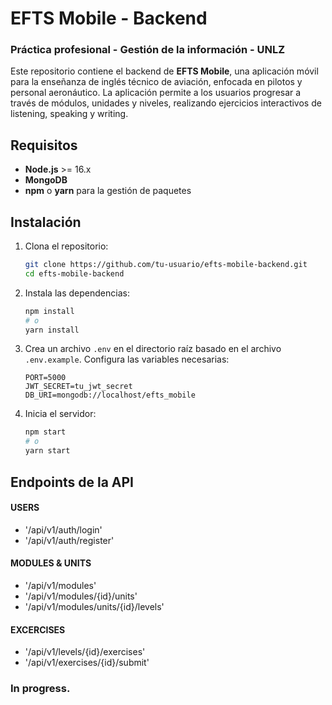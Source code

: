 # EFTS Mobile - Backend
### Práctica profesional - Gestión de la información - UNLZ

Este repositorio contiene el backend de **EFTS Mobile**, una aplicación móvil para la enseñanza de inglés técnico de aviación, enfocada en pilotos y personal aeronáutico. La aplicación permite a los usuarios progresar a través de módulos, unidades y niveles, realizando ejercicios interactivos de listening, speaking y writing.

## Requisitos

- **Node.js** >= 16.x
- **MongoDB**
- **npm** o **yarn** para la gestión de paquetes

## Instalación

1. Clona el repositorio:
    ```bash
    git clone https://github.com/tu-usuario/efts-mobile-backend.git
    cd efts-mobile-backend
    ```

2. Instala las dependencias:
    ```bash
    npm install
    # o
    yarn install
    ```

3. Crea un archivo `.env` en el directorio raíz basado en el archivo `.env.example`. Configura las variables necesarias:
    ```
    PORT=5000
    JWT_SECRET=tu_jwt_secret
    DB_URI=mongodb://localhost/efts_mobile
    ```

4. Inicia el servidor:
    ```bash
    npm start
    # o
    yarn start
    ```

## Endpoints de la API

#### USERS
                
+ '/api/v1/auth/login'
+ '/api/v1/auth/register'

#### MODULES & UNITS
+ '/api/v1/modules'
+ '/api/v1/modules/{id}/units'
+ '/api/v1/modules/units/{id}/levels'

#### EXCERCISES
+ '/api/v1/levels/{id}/exercises'
+ '/api/v1/exercises/{id}/submit'



### In progress.
